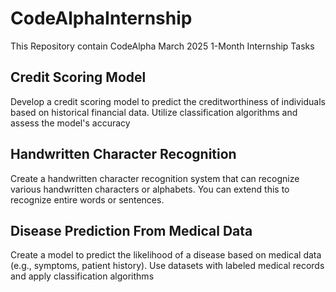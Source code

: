 # CodeAlphaInternship

This Repository contain CodeAlpha March 2025 1-Month Internship Tasks
## Credit Scoring Model
 Develop a credit scoring model to predict the
 creditworthiness of individuals based on historical
 financial data. Utilize classification algorithms and
 assess the model's accuracy
## Handwritten Character Recognition
Create a handwritten character recognition system that
can recognize various handwritten characters or
alphabets. You can extend this to recognize entire
words or sentences.
## Disease Prediction From Medical Data
 Create a model to predict the likelihood of a disease
 based on medical data (e.g., symptoms, patient
 history). Use datasets with labeled medical records and
 apply classification algorithms

